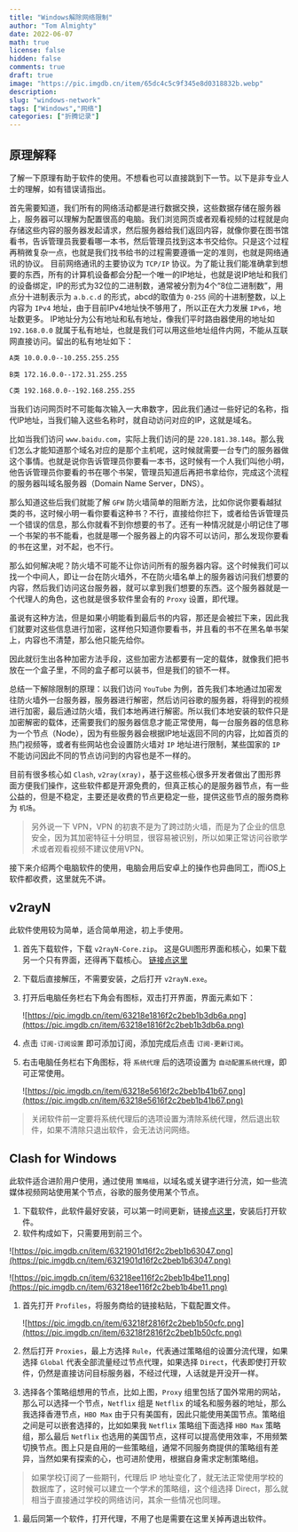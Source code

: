 ```yaml
---
title: "Windows解除网络限制"
author: "Tom Almighty"
date: 2022-06-07
math: true
license: false
hidden: false
comments: true
draft: true
image: "https://pic.imgdb.cn/item/65dc4c5c9f345e8d0318832b.webp"
description: 
slug: "windows-network"
tags: ["Windows","网络"]
categories: ["折腾记录"]
---
```

## **原理解释**

了解一下原理有助于软件的使用。不想看也可以直接跳到下一节。以下是非专业人士的理解，如有错误请指出。

首先需要知道，我们所有的网络活动都是进行数据交换，这些数据存储在服务器上，服务器可以理解为配置很高的电脑。我们浏览网页或者观看视频的过程就是向存储这些内容的服务器发起请求，然后服务器给我们返回内容，就像你要在图书馆看书，告诉管理员我要看哪一本书，然后管理员找到这本书交给你。只是这个过程再稍微复杂一点，也就是我们找书给书的过程需要遵循一定的准则，也就是网络通讯的协议。
目前网络通讯的主要协议为 `TCP/IP` 协议。为了能让我们能准确拿到想要的东西，所有的计算机设备都会分配一个唯一的IP地址，也就是说IP地址和我们的设备绑定，IP的形式为32位的二进制数，通常被分割为4个“8位二进制数”，用点分十进制表示为 `a.b.c.d` 的形式，abcd的取值为 `0-255` 间的十进制整数，以上内容为 `IPv4` 地址，由于目前IPv4地址快不够用了，所以正在大力发展 `IPv6`，地址数更多。
IP地址分为公有地址和私有地址，像我们平时路由器使用的地址如 `192.168.0.0` 就属于私有地址，也就是我们可以用这些地址组件内网，不能从互联网直接访问。留出的私有地址如下：

```bash
A类 10.0.0.0--10.255.255.255
 
B类 172.16.0.0--172.31.255.255
 
C类 192.168.0.0--192.168.255.255
```

当我们访问网页时不可能每次输入一大串数字，因此我们通过一些好记的名称，指代IP地址，当我们输入这些名称时，就自动访问对应的IP，这就是域名。

比如当我们访问 `www.baidu.com`，实际上我们访问的是 `220.181.38.148`。那么我们怎么才能知道那个域名对应的是那个主机呢，这时候就需要一台专门的服务器做这个事情。也就是说你告诉管理员你要看一本书，这时候有一个人我们叫他小明，他告诉管理员你要看的书在哪个书架，管理员知道后再把书拿给你，完成这个流程的服务器叫域名服务器（Domain Name Server，DNS）。

那么知道这些后我们就能了解 `GFW` 防火墙简单的阻断方法，比如你说你要看越狱类的书，这时候小明一看你要看这种书？不行，直接给你拦下，或者给告诉管理员一个错误的信息，那么你就看不到你想要的书了。还有一种情况就是小明记住了哪一个书架的书不能看，也就是哪一个服务器上的内容不可以访问，那么发现你要看的书在这里，对不起，也不行。

那么如何解决呢？防火墙不可能不让你访问所有的服务器内容。这个时候我们可以找一个中间人，即让一台在防火墙外，不在防火墙名单上的服务器访问我们想要的内容，然后我们访问这台服务器，就可以拿到我们想要的东西。这个服务器就是一个代理人的角色，这也就是很多软件里会有的 `Proxy` 设置，即代理。

虽说有这种方法，但是如果小明能看到最后书的内容，那还是会被拦下来，因此我们就要对这些信息进行加密，这样他只知道你要看书，并且看的书不在黑名单书架上，内容也不清楚，那么他只能先给你。

因此就衍生出各种加密方法手段，这些加密方法都要有一定的载体，就像我们把书放在一个盒子里，不同的盒子都可以装书，但是我们的锁不一样。

总结一下解除限制的原理：以我们访问 `YouTube` 为例，首先我们本地通过加密发往防火墙外一台服务器，服务器进行解密，然后访问谷歌的服务器，将得到的视频进行加密，最后通过防火墙，我们本地再进行解密。所以我们本地安装的软件只是加密解密的载体，还需要我们的服务器信息才能正常使用，每一台服务器的信息称为一个节点（Node），因为有些服务器会根据IP地址返回不同的内容，比如首页的热门视频等，或者有些网站也会设置防火墙对 `IP` 地址进行限制，某些国家的 `IP` 不能访问因此不同的节点访问到的内容也是不一样的。

目前有很多核心如 `Clash`, `v2ray(xray)`，基于这些核心很多开发者做出了图形界面方便我们操作，这些软件都是开源免费的，但真正核心的是服务器节点，有一些公益的，但是不稳定，主要还是收费的节点更稳定一些，提供这些节点的服务商称为 `机场`。

> 另外说一下 VPN，VPN 的初衷不是为了跨过防火墙，而是为了企业的信息安全，因为其加密特征十分明显，很容易被识别，所以如果正常访问谷歌学术或者观看视频不建议使用VPN。
> 

接下来介绍两个电脑软件的使用，电脑会用后安卓上的操作也异曲同工，而iOS上软件都收费，这里就先不讲。

## **v2rayN**

此软件使用较为简单，适合简单用途，初上手使用。

1. 首先下载软件，下载 `v2rayN-Core.zip`。
这是GUI图形界面和核心，如果下载另一个只有界面，还得再下载核心。
[链接点这里](https://github.com/2dust/v2rayN/releases)
2. 下载后直接解压，不需要安装，之后打开 `v2rayN.exe`。
3. 打开后电脑任务栏右下角会有图标，双击打开界面，界面元素如下：
    
    ![https://pic.imgdb.cn/item/63218e1816f2c2beb1b3db6a.png](https://pic.imgdb.cn/item/63218e1816f2c2beb1b3db6a.png)
    
4. 点击 `订阅-订阅设置` 即可添加订阅，添加完成后点击 `订阅-更新订阅`。
5. 右击电脑任务栏右下角图标，将 `系统代理` 后的选项设置为 `自动配置系统代理`，即可正常使用。
    
    ![https://pic.imgdb.cn/item/63218e5616f2c2beb1b41b67.png](https://pic.imgdb.cn/item/63218e5616f2c2beb1b41b67.png)
    

> 关闭软件前一定要将系统代理后的选项设置为清除系统代理，然后退出软件，如果不清除只退出软件，会无法访问网络。
> 

## **Clash for Windows**

此软件适合进阶用户使用，通过使用 `策略组`，以域名或关键字进行分流，如一些流媒体视频网站使用某个节点，谷歌的服务使用某个节点。

1. 下载软件，此软件最好安装，可以第一时间更新，链接[点这里](https://github.com/Fndroid/clash_for_windows_pkg/releases)，安装后打开软件。
2. 软件构成如下，只需要用到前三个。

![https://pic.imgdb.cn/item/6321901d16f2c2beb1b63047.png](https://pic.imgdb.cn/item/6321901d16f2c2beb1b63047.png)

![https://pic.imgdb.cn/item/63218ee116f2c2beb1b4be11.png](https://pic.imgdb.cn/item/63218ee116f2c2beb1b4be11.png)

1. 首先打开 `Profiles`，将服务商给的链接粘贴，下载配置文件。
    
    ![https://pic.imgdb.cn/item/63218f2816f2c2beb1b50cfc.png](https://pic.imgdb.cn/item/63218f2816f2c2beb1b50cfc.png)
    
2. 然后打开 `Proxies`，最上方选择 `Rule`，代表通过策略组的设置分流代理，如果选择 `Global` 代表全部流量经过节点代理，如果选择 `Direct`，代表即使打开软件，仍然是直接访问目标服务器，不经过代理，人话就是开没开一样。
3. 选择各个策略组想用的节点，比如上图，`Proxy` 组里包括了国外常用的网站，那么可以选择一个节点，`Netflix` 组是 `Netflix` 的域名和服务器的地址，那么我选择香港节点，`HBO Max` 由于只有美国有，因此只能使用美国节点。策略组之间是可以嵌套选择的，比如如果我 `Netflix` 策略组下面选择 `HBO Max` 策略组，那么最后 `Netflix` 也选用的美国节点，这样可以提高使用效率，不用频繁切换节点。图上只是自用的一些策略组，通常不同服务商提供的策略组有差异，当然如果有探索的心，也可进阶使用，根据自身需求定制策略组。

> 如果学校订阅了一些期刊，代理后 IP 地址变化了，就无法正常使用学校的数据库了，这时候可以建立一个学术的策略组，这个组选择 Direct，那么就相当于直接通过学校的网络访问，其余一些情况也同理。
> 
1. 最后同第一个软件，打开代理，不用了也是需要在这里关掉再退出软件。